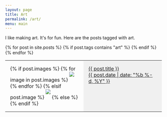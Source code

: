 ```yaml
---
layout: page
title: Art
permalink: /art/
menu: main
---
```


I like making art. It's for fun. Here are the posts tagged with art.

<style>
table {
    border-collapse: collapse;
}
td {
    vertical-align: top;
    width: 50%;
    padding: 1rem;
}
td:first-child {
    sborder-right: 2px solid black;
}
td:last-child {
    background-color: rgba(240,240,240,1.0);
}
td img {
    margin-bottom: 1rem;
}
</style>

<table>
{% for post in site.posts %}
{% if post.tags contains "art" %}
<tr>
    <td>
{% if post.images %}
    {% for image in post.images %}
<img src="{{ image | prepend: site.baseurl }}">
    {% endfor %}
{% elsif post.image %}
<img src="{{ post.image | prepend: site.baseurl }}">
{% else %}
{% endif %}
    </td>
    <td>
        <a href="{{ post.url | prepend: site.baseurl }}">
            <div>{{ post.title }}</div>
            <div>{{ post.date | date: "%b %-d, %Y" }}</div>
        </a>
    </td>
</tr>
{% endif %}
{% endfor %}
</table>

